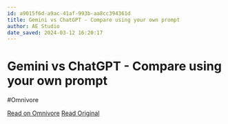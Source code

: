 ```yaml
---
id: a9015f6d-a9ac-41af-993b-aa8cc394361d
title: Gemini vs ChatGPT - Compare using your own prompt
author: AE Studio
date_saved: 2024-03-12 16:20:17
---
```


# Gemini vs ChatGPT - Compare using your own prompt
#Omnivore

[Read on Omnivore](https://omnivore.app/me/gemini-vs-chat-gpt-compare-using-your-own-prompt-18e3376f1c1)
[Read Original](https://geminivsgpt.com)

